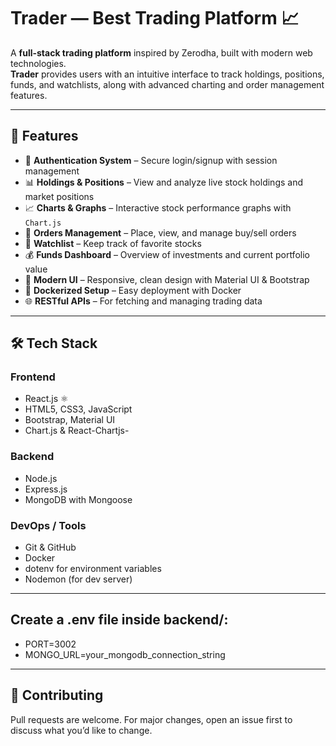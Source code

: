 # Trader — Best Trading Platform 📈

A **full-stack trading platform** inspired by Zerodha, built with modern web technologies.  
**Trader** provides users with an intuitive interface to track holdings, positions, funds, and watchlists, along with advanced charting and order management features. 

---------------------------------------------------------------------------------------------------------------------------------------------------------------------------------

## 🚀 Features
- 🔑 **Authentication System** – Secure login/signup with session management
- 📊 **Holdings & Positions** – View and analyze live stock holdings and market positions
- 📈 **Charts & Graphs** – Interactive stock performance graphs with `Chart.js`
- 🧾 **Orders Management** – Place, view, and manage buy/sell orders
- 👀 **Watchlist** – Keep track of favorite stocks
- 💰 **Funds Dashboard** – Overview of investments and current portfolio value
- 🎨 **Modern UI** – Responsive, clean design with Material UI & Bootstrap
- 🐳 **Dockerized Setup** – Easy deployment with Docker
- 🌐 **RESTful APIs** – For fetching and managing trading data

---------------------------------------------------------------------------------------------------------------------------------------------------------------------------------

## 🛠 Tech Stack
### **Frontend**
- React.js ⚛️
- HTML5, CSS3, JavaScript
- Bootstrap, Material UI
- Chart.js & React-Chartjs-

### **Backend**
- Node.js
- Express.js
- MongoDB with Mongoose

### **DevOps / Tools**
- Git & GitHub
- Docker
- dotenv for environment variables
- Nodemon (for dev server)

---------------------------------------------------------------------------------------------------------------------------------------------------------------------------------

## Create a .env file inside backend/:
- PORT=3002
- MONGO_URL=your_mongodb_connection_string

---------------------------------------------------------------------------------------------------------------------------------------------------------------------------------

## 🤝 Contributing
Pull requests are welcome. For major changes, open an issue first to discuss what you’d like to change.
